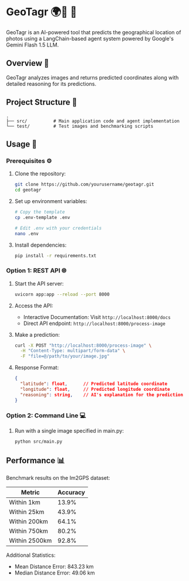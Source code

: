 # GeoTagr 🌍📸 🤖

GeoTagr is an AI-powered tool that predicts the geographical location of photos using a LangChain-based agent system powered by Google's Gemini Flash 1.5 LLM.

## Overview 🎯

GeoTagr analyzes images and returns predicted coordinates along with detailed reasoning for its predictions.

## Project Structure 📁

```
.
├── src/          # Main application code and agent implementation
└── test/         # Test images and benchmarking scripts
```

## Usage 🔄

### Prerequisites ⚙️

1. Clone the repository:
   ```bash
   git clone https://github.com/yourusername/geotagr.git
   cd geotagr
   ```

2. Set up environment variables:
   ```bash
   # Copy the template
   cp .env-template .env
   
   # Edit .env with your credentials
   nano .env
   ```

3. Install dependencies:
   ```bash
   pip install -r requirements.txt
   ```

### Option 1: REST API 🌐

1. Start the API server:
   ```bash
   uvicorn app:app --reload --port 8000
   ```

2. Access the API:
   - Interactive Documentation: Visit `http://localhost:8000/docs`
   - Direct API endpoint: `http://localhost:8000/process-image`

3. Make a prediction:
   ```bash
   curl -X POST "http://localhost:8000/process-image" \
     -H "Content-Type: multipart/form-data" \
     -F "file=@/path/to/your/image.jpg"
   ```

4. Response Format:
   ```json
   {
     "latitude": float,      // Predicted latitude coordinate
     "longitude": float,     // Predicted longitude coordinate
     "reasoning": string,    // AI's explanation for the prediction
   }
   ```

### Option 2: Command Line 💻

1. Run with a single image specified in main.py:
   ```bash
   python src/main.py
   ```

## Performance 📊

Benchmark results on the Im2GPS dataset:

| Metric | Accuracy |
|--------|----------|
| Within 1km | 13.9% |
| Within 25km | 43.9% |
| Within 200km | 64.1% |
| Within 750km | 80.2% |
| Within 2500km | 92.8% |

Additional Statistics:
- Mean Distance Error: 843.23 km
- Median Distance Error: 49.06 km
